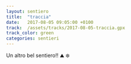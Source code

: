 ```yaml
---
layout: sentiero
title:  "traccia"
date:   2017-08-05 09:05:00 +0100
track:  /assets/tracks/2017-08-05-traccia.gpx
track_color: green
categories: sentieri
---
```


Un altro bel sentiero!! :mountain: :snowflake: